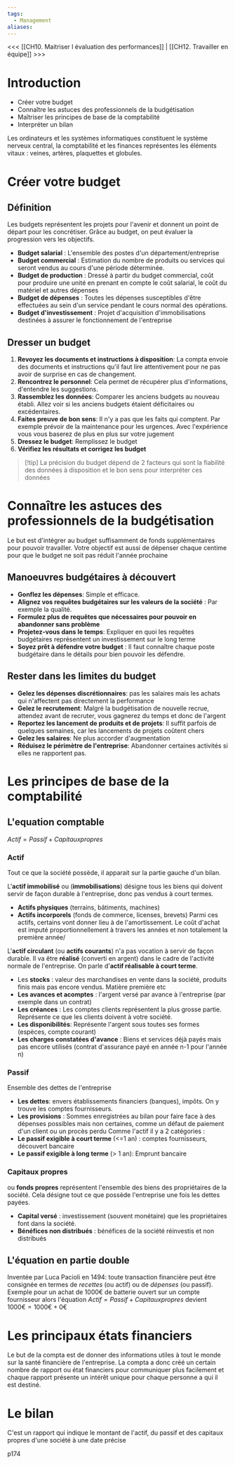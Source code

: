```yaml
---
tags:
  - Management
aliases:
---
```

<<< [[CH10. Maitriser l évaluation des performances]] | [[CH12. Travailler en équipe]] >>>

# Introduction
- Créer votre budget
- Connaître les astuces des professionnels de la budgétisation
- Maîtriser les principes de base de la comptabilité
- Interpréter un bilan

Les ordinateurs et les systèmes informatiques constituent le système nerveux central, la comptabilité et les finances représentes les éléments vitaux : veines, artères, plaquettes et globules.

# Créer votre budget

## Définition
Les budgets représentent les projets pour l'avenir et donnent un point de départ pour les concrétiser.
Grâce au budget, on peut évaluer la progression vers les objectifs.

- **Budget salarial** : L'ensemble des postes d'un département/entreprise
- **Budget commercial** : Estimation du nombre de produits ou services qui seront vendus au cours d'une période déterminée.
- **Budget de production** : Dressé à partir du budget commercial, coût pour produire une unité en prenant en compte le coût salarial, le coût du matériel et autres dépenses
- **Budget de dépenses** : Toutes les dépenses susceptibles d'être effectuées au sein d'un service pendant le cours normal des opérations.
- **Budget d'investissement** : Projet d'acquisition d'immobilisations destinées à assurer le fonctionnement de l'entreprise

## Dresser un budget

1. **Revoyez les documents et instructions à disposition**: La compta envoie des documents et instructions qu'il faut lire attentivement pour ne pas avoir de surprise en cas de changement.
2. **Rencontrez le personnel**: Cela permet de récupérer plus d'informations, d'entendre les suggestions.
3. **Rassemblez les données**: Comparer les anciens budgets au nouveau établi. Allez voir si les anciens budgets étaient déficitaires ou excédentaires.
4. **Faites preuve de bon sens**: Il n'y a pas que les faits qui comptent. Par exemple prévoir de la maintenance pour les urgences. Avec l'expérience vous vous baserez de plus en plus sur votre jugement
5. **Dressez le budget**: Remplissez le budget
6. **Vérifiez les résultats et corrigez les budget**

>[!tip] La précision du budget dépend de 2 facteurs qui sont la fiabilité des données à disposition et le bon sens pour interpréter ces données

# Connaître les astuces des professionnels de la budgétisation
Le but est d'intégrer au budget suffisamment de fonds supplémentaires pour pouvoir travailler. Votre objectif est aussi de dépenser chaque centime pour que le budget ne soit pas réduit l'année prochaine

## Manoeuvres budgétaires à découvert
- **Gonflez les dépenses**: Simple et efficace.
- **Alignez vos requêtes budgétaires sur les valeurs de la société** : Par exemple la qualité.
- **Formulez plus de requêtes que nécessaires pour pouvoir en abandonner sans problème**
- **Projetez-vous dans le temps**: Expliquer en quoi les requêtes budgétaires représentent un investissement sur le long terme
- **Soyez prêt à défendre votre budget** : Il faut connaître chaque poste budgétaire dans le détails pour bien pouvoir les défendre.

## Rester dans les limites du budget

- **Gelez les dépenses discrétionnaires**: pas les salaires mais les achats qui n'affectent pas directement la performance
- **Gelez le recrutement**: Malgré la budgétisation de nouvelle recrue, attendez avant de recruter, vous gagnerez du temps et donc de l'argent
- **Reportez les lancement de produits et de projets**: Il suffit parfois de quelques semaines, car les lancements de projets coûtent chers
- **Gelez les salaires**: Ne plus accorder d'augmentation
- **Réduisez le périmètre de l'entreprise**: Abandonner certaines activités si elles ne rapportent pas.

# Les principes de base de la comptabilité

## L'equation comptable
$Actif = Passif + Capitaux propres$

### Actif
Tout ce que la société possède, il apparait sur la partie gauche d'un bilan.

L'**actif immobilisé** ou (**immobilisations**) désigne tous les biens qui doivent servir de façon durable à l'entreprise, donc pas vendus à court termes.
- **Actifs physiques** (terrains, bâtiments, machines)
- **Actifs incorporels** (fonds de commerce, licenses, brevets)
Parmi ces actifs, certains vont donner lieu à de l'amortissement. Le coût d'achat est imputé proportionnellement à travers les années et non totalement la première année/

L'**actif circulant** (ou **actifs courants**) n'a pas vocation à servir de façon durable. Il va être **réalisé** (converti en argent) dans le cadre de l'activité normale de l'entreprise. On parle d'**actif réalisable à court terme**.
- Les **stocks** : valeur des marchandises en vente dans la société, produits finis mais pas encore vendus. Matière première etc
- **Les avances et acomptes** : l'argent versé par avance à l'entreprise (par exemple dans un contrat)
- **Les créances** : Les comptes clients représentent la plus grosse partie. Représente ce que les clients doivent à votre société. 
- **Les disponibilités**: Représente l'argent sous toutes ses formes (espèces, compte courant)
- **Les charges constatées d'avance** : Biens et services déjà payés mais pas encore utilisés (contrat d'assurance payé en année n-1 pour l'année n)

### Passif
Ensemble des dettes de l'entreprise
- **Les dettes**: envers établissements financiers (banques), impôts. On y trouve les comptes fournisseurs.
- **Les provisions** : Sommes enregistrées au bilan pour faire face à des dépenses possibles mais non certaines, comme un défaut de paiement d'un client ou un procès perdu
Comme l'actif il y a 2 catégories : 
- **Le passif exigible à court terme** (<=1 an) : comptes fournisseurs, découvert bancaire
- **Le passif exigible à long terme** (> 1 an): Emprunt bancaire

### Capitaux propres
ou **fonds propres** représentent l'ensemble des biens des propriétaires de la société. Cela désigne tout ce que possède l'entreprise une fois les dettes payées.
- **Capital versé** : investissement (souvent monétaire) que les propriétaires font dans la société.
- **Bénéfices non distribués** : bénéfices de la société réinvestis et non distribués

## L'équation en partie double
Inventée par Luca Pacioli en 1494: toute transaction financière peut être consignée en termes de *recettes* (ou actif) ou de *dépenses* (ou passif).
Exemple pour un achat de 1000€ de batterie ouvert sur un compte fournisseur alors l'équation $Actif = Passif + Capitaux propres$ devient $1000€ = 1000€ + 0€$

# Les principaux états financiers
Le but de la compta est de donner des informations utiles à tout le monde sur la santé financière de l'entreprise.
La compta a donc créé un certain nombre de rapport ou état financiers pour communiquer plus facilement et chaque rapport présente un intérêt unique pour chaque personne a qui il est destiné.

# Le bilan
C'est un rapport qui indique le montant de l'actif, du passif et des capitaux propres d'une société à une date précise

p174